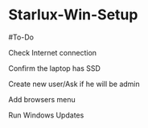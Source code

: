 # Starlux-Win-Setup

#To-Do

Check Internet connection

Confirm the laptop has SSD

Create new user/Ask if he will be admin

Add browsers menu


Run Windows Updates

